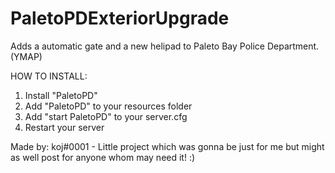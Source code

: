# PaletoPDExteriorUpgrade
Adds a automatic gate and a new helipad to Paleto Bay Police Department. (YMAP)

HOW TO INSTALL:
1. Install "PaletoPD"
2. Add "PaletoPD" to your resources folder
3. Add "start PaletoPD" to your server.cfg
4. Restart your server

Made by: koj#0001 - Little project which was gonna be just for me but might as well post for anyone whom may need it! :)
